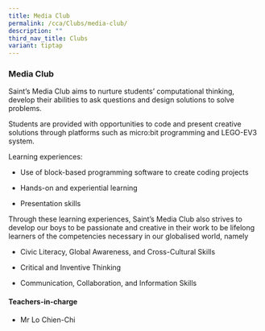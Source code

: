 ```yaml
---
title: Media Club
permalink: /cca/Clubs/media-club/
description: ""
third_nav_title: Clubs
variant: tiptap
---
```

<h3>Media Club</h3>
<p>Saint’s Media Club aims to nurture students’ computational thinking, develop
their abilities to ask questions and design solutions to solve problems.</p>
<p>Students are provided with opportunities to code and present creative
solutions through platforms such as micro:bit programming and LEGO-EV3
system.</p>
<p>Learning experiences:</p>
<ul>
<li>
<p>Use of block-based programming software to create coding projects</p>
</li>
<li>
<p>Hands-on and experiential learning</p>
</li>
<li>
<p>Presentation skills</p>
</li>
</ul>
<p>Through these learning experiences, Saint’s Media Club also strives to
develop our boys to be passionate and creative in their work to be lifelong
learners of the competencies necessary in our globalised world, namely</p>
<ul>
<li>
<p>Civic Literacy, Global Awareness, and Cross-Cultural Skills</p>
</li>
<li>
<p>Critical and Inventive Thinking</p>
</li>
<li>
<p>Communication, Collaboration, and Information Skills</p>
</li>
</ul>
<h4>Teachers-in-charge</h4>
<ul data-tight="true" class="tight">
<li>
<p>Mr Lo Chien-Chi</p>
</li>
</ul>
<p></p>